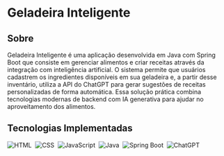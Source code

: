 # Geladeira Inteligente
## Sobre
<p>Geladeira Inteligente é uma aplicação desenvolvida em Java com Spring Boot que consiste em gerenciar alimentos e criar receitas através da integração com inteligência artificial. 
  O sistema permite que usuários cadastrem os ingredientes disponíveis em sua geladeira e, a partir desse inventário, 
  utiliza a API do ChatGPT para gerar sugestões de receitas personalizadas de forma automática. 
  Essa solução prática combina tecnologias modernas de backend com IA generativa para ajudar no aproveitamento dos alimentos.
</p>

## Tecnologias Implementadas
![HTML](https://img.shields.io/badge/-HTML-262626?style=flat&logo=HTML5)&nbsp;
![CSS](https://img.shields.io/badge/CSS-262626?logo=css&logoColor=43a8d4)&nbsp;
![JavaScript](https://img.shields.io/badge/-JavaScript-262626?style=flat&logo=javascript)&nbsp;
![Java](https://img.shields.io/badge/Java-262626.svg??style=for-the-badge&logo=openjdk&logoColor=white)&nbsp;
![Spring Boot](https://img.shields.io/badge/Spring_Boot-262626?style=flat&logo=Spring)&nbsp;
![ChatGPT](https://img.shields.io/badge/ChatGPT-262626?logo=openai&logoColor=white)&nbsp;


